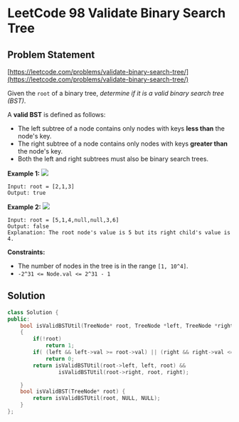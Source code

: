 # LeetCode 98 Validate Binary Search Tree

## Problem Statement

[https://leetcode.com/problems/validate-binary-search-tree/](https://leetcode.com/problems/validate-binary-search-tree/)

Given the `root` of a binary tree, _determine if it is a valid binary search tree \(BST\)_.

A **valid BST** is defined as follows:

* The left subtree of a node contains only nodes with keys **less than** the node's key.
* The right subtree of a node contains only nodes with keys **greater than** the node's key.
* Both the left and right subtrees must also be binary search trees.

**Example 1:** ![](https://assets.leetcode.com/uploads/2020/12/01/tree1.jpg)

```text
Input: root = [2,1,3]
Output: true
```

**Example 2:** ![](https://assets.leetcode.com/uploads/2020/12/01/tree2.jpg)

```text
Input: root = [5,1,4,null,null,3,6]
Output: false
Explanation: The root node's value is 5 but its right child's value is 4.
```

**Constraints:**

* The number of nodes in the tree is in the range `[1, 10^4]`.
* `-2^31 <= Node.val <= 2^31 - 1`

## Solution

```cpp
class Solution {
public:
    bool isValidBSTUtil(TreeNode* root, TreeNode *left, TreeNode *right)
    {
        if(!root)
            return 1;
        if( (left && left->val >= root->val) || (right && right->val <= root->val))
            return 0;
        return isValidBSTUtil(root->left, left, root) &&
                isValidBSTUtil(root->right, root, right);

    }
    bool isValidBST(TreeNode* root) {
        return isValidBSTUtil(root, NULL, NULL);
    }
};
```

